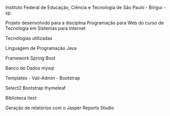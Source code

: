 
Instituto Federal de Educação, Ciência e Tecnologia de São Paulo - Birigui - sp.

Projeto desenvolvido para a disciplina Programação para Web do curso de Tecnologia em Sistemas para Internet

Tecnologias utilizadas

Linguagem de Programação Java 

Framework Spring Boot 

Banco de Dados mysql

Templates - Vali-Admin - Bootstrap

Select2 Bootstrap thymeleaf

Biblioteca itext 

Geração de relatórios com o Jasper Reports Studio 

